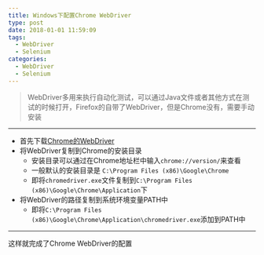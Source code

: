 ```yaml
---
title: Windows下配置Chrome WebDriver
type: post
date: 2018-01-01 11:59:09
tags:
  - WebDriver
  - Selenium
categories:
  - WebDriver
  - Selenium
---
```


> WebDriver多用来执行自动化测试，可以通过Java文件或者其他方式在测试的时候打开，Firefox的自带了WebDriver，但是Chrome没有，需要手动安装

---

- 首先下载[Chrome的WebDriver](https://sites.google.com/a/chromium.org/chromedriver/downloads)
- 将WebDriver复制到Chrome的安装目录
  - 安装目录可以通过在Chrome地址栏中输入`chrome://version/`来查看
  - 一般默认的安装目录是 `C:\Program Files (x86)\Google\Chrome`
  - 即将`chromedriver.exe`文件复制到`C:\Program Files (x86)\Google\Chrome\Application`下
- 将WebDriver的路径复制到系统环境变量PATH中
  - 即将`C:\Program Files (x86)\Google\Chrome\Application\chromedriver.exe`添加到PATH中

---

这样就完成了Chrome WebDriver的配置
